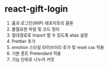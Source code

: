 # react-gift-login

1. 홈과 로그인(WIP) 레포지토리 클론
2. 불필요한 파일 및 코드 정리
3. 절대경로로 Import 할 수 있도록 alias 설정
4. Prettier 추가
5. emotion 스타일 라이브러리 추가 및 reset css 적용
6. 기본 폰트 Pretendard 적용
7. 기능 단위로 나누어 커밋
